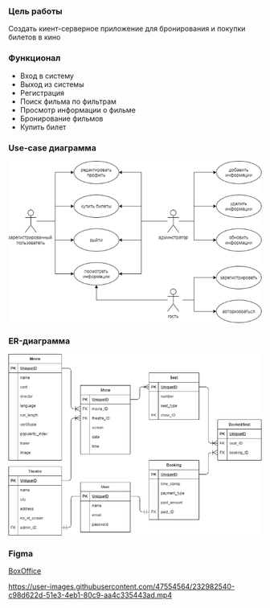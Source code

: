 ### Цель работы 
Создать киент-серверное приложение для бронирования и покупки билетов в кино
### Функционал
- Вход в систему
- Выход из системы
- Регистрация 
- Поиск фильма по фильтрам
- Просмотр информации о фильме
- Бронирование фильмов
- Купить билет
### Use-case диаграмма
![Usecase](https://github.com/anhthuqs99/web/blob/master/diagrams/Use_case_diagram.png)
### ER-диаграмма
![ER](https://github.com/anhthuqs99/web/blob/master/diagrams/ER_diagram.png)

### Figma
[BoxOffice](https://www.figma.com/file/OnSI4qh3iZLijSIKTr4uRq/BoxOffice?node-id=0%3A1)

https://user-images.githubusercontent.com/47554564/232982540-c98d622d-51e3-4eb1-80c9-aa4c335443ad.mp4
